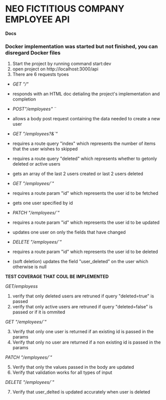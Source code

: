 # NEO FICTITIOUS COMPANY EMPLOYEE API

**Docs**

### Docker implementation was started but not finished, you can disregard Docker files

1. Start the project by running command start:dev
2. open project on http://localhost:3000/api
3. There are 6 requests tyoes

- _GET "/"_
- responds with an HTML doc detialing the project's implementation and completion

- _POST"/employees"_ ¨
- allows a body post request containing the data needed to create a new user

- _GET "/employees?<startAtIndex>&<delete>`"_
- requires a route query "index" which represents the number of items that the user wishes to skipped
- requires a route query "deleted" which represents whether to getonly deleted or active users
- gets an array of the last 2 users created or last 2 users deleted

- _GET "/employees/<id>`"_
- requires a route param "id" which represents the user id to be fetched
- gets one user specified by id

- _PATCH "/employees/<id>`"_
- requires a route param "id" which represents the user id to be updated
- updates one user on only the fields that have changed

- _DELETE "/employees/<id>`"_
- requires a route param "id" which represents the user id to be deleted
- (soft deletion) updates the field "user_deleted" on the user which otherwise is null

**TEST COVERAGE THAT COUL BE IMPLEMENTED**

_GET/employess_

1. verify that only deleted users are retruned if query "deleted=true" is passed
2. verify that only active users are retruned if query "deleted=false" is passed or if it is ommited

_GET "/employees/<id>`"_

3. Verify that only one user is returned if an existing id is passed in the params
4. Verify that only no user are returned if a non existing id is passed in the params

_PATCH "/employees/<id>`"_

5. Verify that only the values passed in the body are updated
6. Verify that validation works for all types of input

_DELETE "/employees/<id>`"_

7. Verify that user_delted is updated accurately when user is deleted
